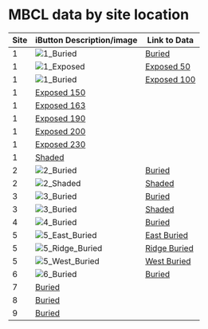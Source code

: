  # MBCL data by site location

| Site | iButton Description/image | Link to Data |
|-----|-----|-----|
| 1 | ![1_Buried](./images/Site_1_Buried.png "1_Buried") | [Buried](./figures/html/1_buried/1_buried.html) |
| 1 | ![1_Exposed](./images/Site_1_Exposed.png "1_Exposed") |[Exposed 50](./figures/html/1_exposed_050/1_exposed_050.html) |
| 1 | ![1_Buried](./images/Site_1_Shaded.png "1_Buried") | [Exposed 100](./figures/html/1_exposed_100/1_exposed_100.html) |
| 1 | [Exposed 150](./figures/html/1_exposed_150/1_exposed_150.html) |
| 1 | [Exposed 163](./figures/html/1_exposed_163/1_exposed_163.html) |
| 1 | [Exposed 190](./figures/html/1_exposed_190/1_exposed_190.html) |
| 1 | [Exposed 200](./figures/html/1_exposed_200/1_exposed_200.html) |
| 1 | [Exposed 230](./figures/html/1_exposed_230/1_exposed_230.html) |
| 1 | [Shaded](./figures/html/1_shaded/1_shaded.html) |
| 2 | ![2_Buried](./images/Site_2_Buried.png "1_Buried") | [Buried](./figures/html/2_buried/2_buried.html) |
| 2 | ![2_Shaded](./images/Site_2_Shaded.png "1_Buried") | [Shaded](./figures/html/2_shaded/2_shaded.html) |
| 3 | ![3_Buried](./images/Site_3_Buried.png "1_Buried") | [Buried](./figures/html/3_buried/3_buried.html) |
| 3 | ![3_Buried](./images/Site_3_Shaded.png "1_Buried") | [Shaded](./figures/html/3_shaded/3_shaded.html) |
| 4 | ![4_Buried](./images/Site_4_Buried.png "1_Buried") | [Buried](./figures/html/4_buried/4_buried.html) |
| 5 | ![5_East_Buried](./images/Site_1_Buried.png "1_Buried") | [East Buried](./figures/html/5east_buried/5east_buried.html) |
| 5 | ![5_Ridge_Buried](./images/Site_1_Buried.png "1_Buried") | [Ridge Buried](./figures/html/5ridge_buried/5ridge_buried.html) |
| 5 | ![5_West_Buried](./images/Site_1_Buried.png "1_Buried") | [West Buried](./figures/html/5west_buried/5west_buried.html) |
| 6 | ![6_Buried](./images/Site_6_Buried.png "1_Buried") | [Buried](./figures/html/6_buried/6_buried.html) |
| 7 | [Buried](./figures/html/7_buried/7_buried.html) | 
| 8 | [Buried](./figures/html/8_buried/8_buried.html) | 
| 9 | [Buried](./figures/html/9_buried/9_buried.html) |
